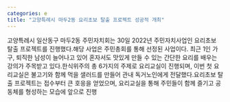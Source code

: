 ```yaml
---
categories: e
title: "고양특례시 마두2동 요리초보 탈출 프로젝트 성공적 개최"
---
```

고양특례시 일산동구 마두2동 주민자치회는 30일 2022년 주민자치사업인 요리초보 탈출 프로젝트를 진행했다.해당 사업은 주민총회를 통해 선정된 사업이다. 최근 1인 가구, 퇴직한 남성이 늘어나고 있어 혼자서도 맛있게 만들 수 있는 간단한 요리를 배우는 강의가 주목받고 있다.한식위주의 총 6가지의 주제로 요리교실이 진행되며, 이번 첫 요리교실은 불고기와 함께 먹을 샐러드를 만들어 관내 독거노인에게 전달했다.요리초보 탈출 프로젝트는 접수부터 큰 호응을 얻었으며, 요리교실을 통해 주민들이 함께 즐기고 공동체를 형성하는 모습에 앞으로 진행